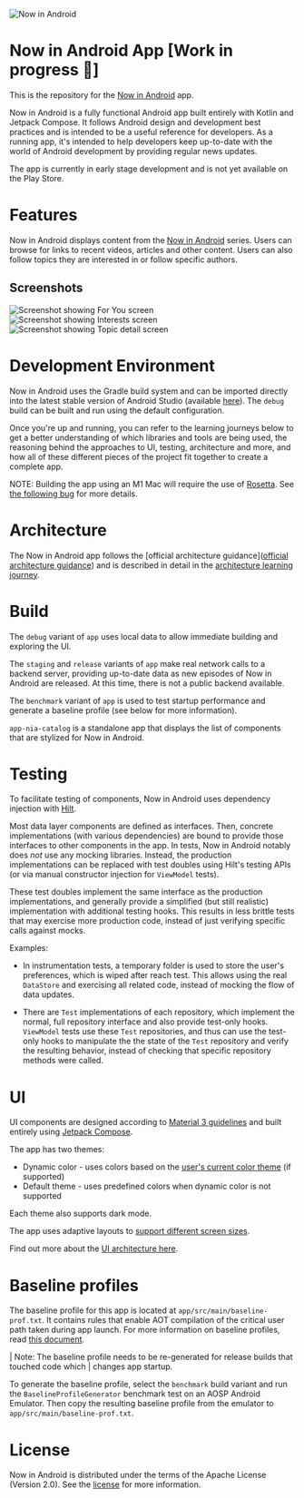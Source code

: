 ![Now in Android](docs/images/nia-splash.jpg "Now in Android")

Now in Android App [Work in progress 🚧]
==================

This is the repository for the [Now in Android](https://developer.android.com/series/now-in-android)
app.

Now in Android is a fully functional Android app built entirely with Kotlin and Jetpack Compose. It
follows Android design and development best practices and is intended to be a useful reference
for developers. As a running app, it's intended to help developers keep up-to-date with the world
of Android development by providing regular news updates.

The app is currently in early stage development and is not yet available on the Play Store.

# Features

Now in Android displays content from the
[Now in Android](https://developer.android.com/series/now-in-android) series. Users can browse for
links to recent videos, articles and other content. Users can also follow topics they are interested
in or follow specific authors.

## Screenshots

![Screenshot showing For You screen](docs/images/screenshot-1-foryou.png "Screenshot showing For You screen") 
![Screenshot showing Interests screen](docs/images/screenshot-2-interests.png "Screenshot showing Interests screen") 
![Screenshot showing Topic detail screen](docs/images/screenshot-3-topicdetail.png "Screenshot showing Topic detail screen")


# Development Environment

Now in Android uses the Gradle build system and can be imported directly into the latest stable
version of Android Studio (available [here](https://developer.android.com/studio)). The `debug`
build can be built and run using the default configuration.

Once you're up and running, you can refer to the learning journeys below to get a better
understanding of which libraries and tools are being used, the reasoning behind the approaches to
UI, testing, architecture and more, and how all of these different pieces of the project fit
together to create a complete app.

NOTE: Building the app using an M1 Mac will require the use of
[Rosetta](https://support.apple.com/en-gb/HT211861). See
[the following bug](https://github.com/protocolbuffers/protobuf/issues/9397#issuecomment-1086138036)
for more details.

# Architecture

The Now in Android app follows the
[official architecture guidance]([official architecture guidance](https://developer.android.com/topic/architecture))
and is described in detail in the
[architecture learning journey](docs/ArchitectureLearningJourney.md).

# Build

The `debug` variant of `app` uses local data to allow immediate building and exploring the UI.

The `staging` and `release` variants of `app` make real network calls to a backend server, providing
up-to-date data as new episodes of Now in Android are released. At this time, there is not a
public backend available.

The `benchmark` variant of `app` is used to test startup performance and generate a baseline profile
(see below for more information).

`app-nia-catalog` is a standalone app that displays the list of components that are stylized for
Now in Android.

# Testing

To facilitate testing of components, Now in Android uses dependency injection with
[Hilt](https://developer.android.com/training/dependency-injection/hilt-android).

Most data layer components are defined as interfaces.
Then, concrete implementations (with various dependencies) are bound to provide those interfaces to
other components in the app.
In tests, Now in Android notably does _not_ use any mocking libraries.
Instead, the production implementations can be replaced with test doubles using Hilt's testing APIs
(or via manual constructor injection for `ViewModel` tests).

These test doubles implement the same interface as the production implementations, and generally
provide a simplified (but still realistic) implementation with additional testing hooks.
This results in less brittle tests that may exercise more production code, instead of just verifying
specific calls against mocks.

Examples:
- In instrumentation tests, a temporary folder is used to store the user's preferences, which is
  wiped after reach test.
  This allows using the real `DataStore` and exercising all related code, instead of mocking the 
  flow of data updates.

- There are `Test` implementations of each repository, which implement the normal, full repository
  interface and also provide test-only hooks.
  `ViewModel` tests use these `Test` repositories, and thus can use the test-only hooks to
  manipulate the the state of the `Test` repository and verify the resulting behavior, instead of
  checking that specific repository methods were called.

# UI

UI components are designed according to [Material 3 guidelines](https://m3.material.io/) and built
entirely using [Jetpack Compose](https://developer.android.com/jetpack/compose). 

The app has two themes: 

- Dynamic color - uses colors based on the [user's current color theme](https://material.io/blog/announcing-material-you) (if supported)
- Default theme - uses predefined colors when dynamic color is not supported

Each theme also supports dark mode. 

The app uses adaptive layouts to
[support different screen sizes](https://developer.android.com/guide/topics/large-screens/support-different-screen-sizes).

Find out more about the [UI architecture here](docs/ArchitectureLearningJourney.md#ui-layer).

# Baseline profiles

The baseline profile for this app is located at `app/src/main/baseline-prof.txt`.
It contains rules that enable AOT compilation of the critical user path taken during app launch.
For more information on baseline profiles, read [this document](https://developer.android.com/studio/profile/baselineprofiles).

| Note: The baseline profile needs to be re-generated for release builds that touched code which
| changes app startup.

To generate the baseline profile, select the `benchmark` build variant and run the
`BaselineProfileGenerator` benchmark test on an AOSP Android Emulator.
Then copy the resulting baseline profile from the emulator to `app/src/main/baseline-prof.txt`.

# License

Now in Android is distributed under the terms of the Apache License (Version 2.0). See the
[license](LICENSE) for more information.

